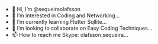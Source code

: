 - 👋 Hi, I’m @sequeiraolafsson
- 👀 I’m interested in Coding and Networking...
- 🌱 I’m currently learning Flutter Sqllite...
- 💞️ I’m looking to collaborate on Easy Coding Techniques...
- 📫 How to reach me Skype: olafsson.sequeira...

<!---
sequeiraolafsson/sequeiraolafsson is a ✨ special ✨ repository because its `README.md` (this file) appears on your GitHub profile.
You can click the Preview link to take a look at your changes.
--->
